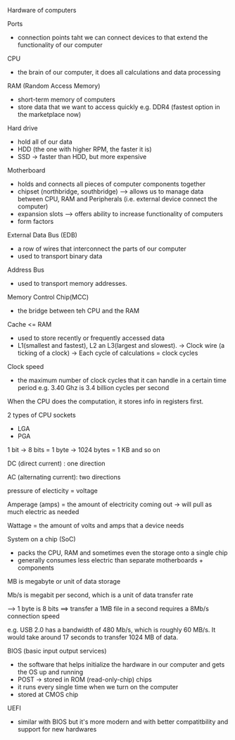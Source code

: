 Hardware of computers

Ports
- connection points taht we can connect devices to that extend the functionality of our computer

CPU
- the brain of our computer, it does all calculations and data processing

RAM (Random Access Memory)
- short-term memory of computers
- store data that we want to access quickly
e.g. DDR4 (fastest option in the marketplace now)

Hard drive
- hold all of our data
- HDD (the one with higher RPM, the faster it is)
- SSD -> faster than HDD, but more expensive

Motherboard
- holds and connects all pieces of computer components together
- chipset (northbridge, southbridge) --> allows us to manage data between CPU, RAM and Peripherals (i.e. external device connect the computer)
- expansion slots --> offers ability to increase functionality of computers
- form factors 

External Data Bus (EDB)
- a row of wires that interconnect the parts of our computer
- used to transport binary data 

Address Bus 
- used to transport memory addresses.

Memory Control Chip(MCC)
- the bridge between teh CPU and the RAM

Cache <= RAM
- used to store recently or frequently accessed data
- L1(smallest and fastest), L2 an L3(largest and slowest).
-> Clock wire (a ticking of a clock) 
-> Each cycle of calculations = clock cycles

Clock speed
- the maximum number of clock cycles that it can handle in a certain time period
e.g. 3.40 Ghz is 3.4 billion cycles per second


When the CPU does the computation, it stores info in registers first.

2 types of CPU sockets
- LGA
- PGA

1 bit -> 8 bits = 1 byte -> 1024 bytes = 1 KB and so on

DC (direct current) : one direction

AC (alternating current): two directions

pressure of electicity = voltage 

Amperage (amps) = the amount of electricity coming out -> will pull as much electric as needed

Wattage = the amount of volts and amps that a device needs 

System on a chip (SoC)
- packs the CPU, RAM and sometimes even the storage onto a single chip
- generally consumes less electric than separate motherboards + components

MB is megabyte or unit of data storage

Mb/s is megabit per second, which is a unit of data transfer rate


--> 1 byte is 8 bits ==> transfer a 1MB file in a second requires a 8Mb/s connection speed

e.g. USB 2.0 has a bandwidth of 480 Mb/s, which is roughly 60 MB/s. It would take around 17 seconds to transfer 1024 MB of data.


BIOS (basic input output services)
- the software that helps initialize the hardware in our computer and gets the OS up and running
- POST
-> stored in ROM (read-only-chip) chips
- it runs every single time when we turn on the computer
- stored at CMOS chip

UEFI
- similar with BIOS but it's more modern and with better compatitbility and support for new hardwares





 